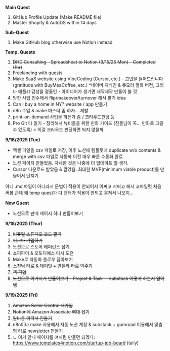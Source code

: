**Main Quest**
1. GitHub Profile Update (Make README file)
2. Master Shopify & AutoDS within 14 days

**Sub-Quest**
1. Make GitHub blog otherwise use Notion instead


**Temp. Quests**
1. ~~DHD Consulting - Spreadsheet to Notion (9/15/25 Mon) - Completed (1hr)~~
2. Freelancing with quests
3. Make SaaS website using VibeCoding (Cursor, etc.) - 고민을 들어드립니다 (gratitude with BuyMeaCoffee, etc.)
*네이버 지식인 & 큐오라 열화 버전, 그러나 애플st 감성을 곁들인 - 아이디어가 생기면 재깍재깍 만들어 볼 것
4. 망한 사업 인수해서 flip/makeover/turnover 해서 팔기 idea
5. Can I buy a home in NY? website / app 만들기
6. n8n 수업 & make 마스터 좀 하자... 제발
7. print-on-demand 사업을 하든가 좀 / 크라우드펀딩 등
8. Pro Git 다 읽기 - 정리해서 뉴비들을 위한 만화 가이드 (진돌님이 꼭... 만화로 그릴 수 있도록) < 이걸 크라우드 펀딩하면 되지 않을까


**9/16/2025 (Tue)**
- 엑셀 파일을 csv 파일로 저장, 이후 노션에 템플릿에 duplicate w/o contents & merge with csv 파일로 자동화 이전 매우 빠른 수동화 완료
- 노션 페이지 만들었음. 자세한 것은 나중에 더 업데이트 할 생각.
- Cursor 다운로드 받았음 & 깔았음. 최대한 MVP(minimum viable product)를 만들어서 던지기.

아니 .md 파일이 아니라서 문법이 적용이 안되어서 어쩌고 저쩌고 해서 코파일럿 처음 써봄
근데 왜 temp quest가 다 엔터가 적용이 안되고 뭉쳐서 나오지...

**New Quest**
- 노션으로 판매 페이지 하나 만들어보기


**9/18/2025 (Thur)**
1. ~~비쥬얼 스튜디오 코드 깔기~~
2. ~~피그마 가입하기~~
3. 노션으로 스토어 레퍼런스 잡기
4. 쇼피파이 & 오토디에스 다시 도전
5. Make로 자동화 플로우 잡아보기
6. ~~스친님 타로 & 데이빗 + 안젤라 타로 봐주기~~
7. ~~책 픽업~~
8. ~~노션으로 이거저거 만들어보기 - Project & Task -- substack 어떻게 하는지 알아냄~~

**9/19/2025 (Fri)**
1. ~~Amazon Seller Central 재가입~~
2. ~~Notion에 Amazon Associate 뼈대 잡기~~
3. ~~알바용 이력서 만들기~~
4. n8n이나 make 사용해서 자동 노션 계정 & substack + gumroad 이용해서 맞춤형 타로 newsletter 만들기
5. ㄴ 이거 안내 페이지를 얘처럼 만들면 되겠다: https://www.templates4notion.com/startup-job-board (tally)
